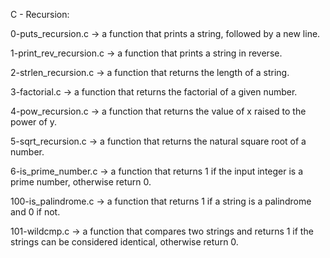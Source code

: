 C - Recursion:


0-puts_recursion.c ->  a function that prints a string, followed by a new line.

1-print_rev_recursion.c -> a function that prints a string in reverse.

2-strlen_recursion.c ->  a function that returns the length of a string.

3-factorial.c ->  a function that returns the factorial of a given number.

4-pow_recursion.c ->  a function that returns the value of x raised to the power of y.

5-sqrt_recursion.c ->  a function that returns the natural square root of a number.

6-is_prime_number.c -> a function that returns 1 if the input integer is a prime number, otherwise return 0.

100-is_palindrome.c -> a function that returns 1 if a string is a palindrome and 0 if not.

101-wildcmp.c ->  a function that compares two strings and returns 1 if the strings can be considered identical, otherwise return 0.
